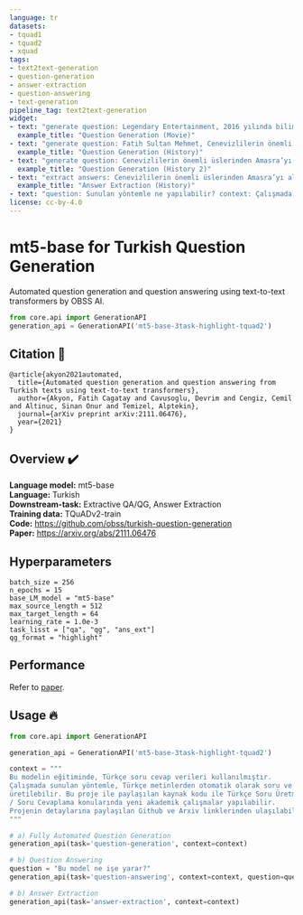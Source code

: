 ```yaml
---
language: tr
datasets:
- tquad1
- tquad2
- xquad 
tags: 
- text2text-generation
- question-generation
- answer-extraction
- question-answering
- text-generation
pipeline_tag: text2text-generation
widget:
- text: "generate question: Legendary Entertainment, 2016 yılında bilimkurgu romanı Dune'un <hl> film ve TV haklarını <hl> satın aldı. Geliştirme kısa bir süre sonra başladı. Villeneuve projeye olan ilgisini dile getirdi ve resmi olarak yönetmen olarak imza attı. Roth ve Spaihts ile birlikte çalışarak senaryoyu iki bölüme ayırdı ve 1965 romanının 21. yüzyıla güncellenmiş bir uyarlamasını ekledi."
  example_title: "Question Generation (Movie)"
- text: "generate question: Fatih Sultan Mehmet, Cenevizlilerin önemli üslerinden Amasra’yı aldı. 1479’da <hl> bir antlaşma yaparak <hl> Venedik'le  16 yıllık savaşa son verdi."
  example_title: "Question Generation (History)"
- text: "generate question: Cenevizlilerin önemli üslerinden Amasra’yı aldı. 1479’da bir antlaşma yaparak <hl> Venedik'le <hl> 16 yıllık savaşa sona verdi."
  example_title: "Question Generation (History 2)"
- text: "extract answers: Cenevizlilerin önemli üslerinden Amasra’yı aldı. <hl> 1479’da bir antlaşma yaparak Venedik'le 16 yıllık savaşa sona verdi. <hl>"
  example_title: "Answer Extraction (History)"
- text: "question: Sunulan yöntemle ne yapılabilir? context: Çalışmada sunulan yöntemle, Türkçe metinlerden otomatik olarak soru ve cevap üretilebilir. Bu proje ile paylaşılan kaynak kodu ile Türkçe Soru Üretme / Soru Cevaplama konularında yeni akademik çalışmalar yapılabilir. Projenin detaylarına paylaşılan Github ve Arxiv linklerinden ulaşılabilir."
license: cc-by-4.0
---
```


# mt5-base for Turkish Question Generation
Automated question generation and question answering using text-to-text transformers by OBSS AI.
```python
from core.api import GenerationAPI
generation_api = GenerationAPI('mt5-base-3task-highlight-tquad2')
```

##  Citation 📜
```
@article{akyon2021automated,
  title={Automated question generation and question answering from Turkish texts using text-to-text transformers},
  author={Akyon, Fatih Cagatay and Cavusoglu, Devrim and Cengiz, Cemil and Altinuc, Sinan Onur and Temizel, Alptekin},
  journal={arXiv preprint arXiv:2111.06476},
  year={2021}
}
```

## Overview ✔️
**Language model:** mt5-base  
**Language:** Turkish  
**Downstream-task:** Extractive QA/QG, Answer Extraction  
**Training data:** TQuADv2-train  
**Code:**  https://github.com/obss/turkish-question-generation  
**Paper:**  https://arxiv.org/abs/2111.06476  

## Hyperparameters
```
batch_size = 256
n_epochs = 15
base_LM_model = "mt5-base"
max_source_length = 512
max_target_length = 64
learning_rate = 1.0e-3
task_lisst = ["qa", "qg", "ans_ext"]
qg_format = "highlight"
``` 

## Performance
Refer to [paper](https://arxiv.org/abs/2111.06476).

## Usage 🔥
```python
from core.api import GenerationAPI

generation_api = GenerationAPI('mt5-base-3task-highlight-tquad2')

context = """
Bu modelin eğitiminde, Türkçe soru cevap verileri kullanılmıştır.
Çalışmada sunulan yöntemle, Türkçe metinlerden otomatik olarak soru ve cevap
üretilebilir. Bu proje ile paylaşılan kaynak kodu ile Türkçe Soru Üretme
/ Soru Cevaplama konularında yeni akademik çalışmalar yapılabilir.
Projenin detaylarına paylaşılan Github ve Arxiv linklerinden ulaşılabilir.
"""

# a) Fully Automated Question Generation
generation_api(task='question-generation', context=context)

# b) Question Answering
question = "Bu model ne işe yarar?"
generation_api(task='question-answering', context=context, question=question)

# b) Answer Extraction
generation_api(task='answer-extraction', context=context)
```